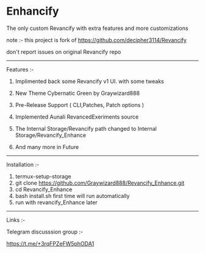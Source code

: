 # Enhancify
The only custom Revancify with extra features and more customizations

note :- this project is fork of https://github.com/decipher3114/Revancify

don't report issues on original Revancify repo

____________________________________
Features :- 
1) Implimented back some Revancify v1 UI. with some tweaks 

2) New Theme Cybernatic Green by Graywizard888
3) Pre-Release Support ( CLI,Patches, Patch options )
4) Implemented Aunali RevancedExeriments source
5) The Internal Storage/Revancify path changed to Internal Storage/Revancify_Enhance

6) And many more in Future
____________________________________

Installation :-

1) termux-setup-storage
2) git clone https://github.com/Graywizard888/Revancify_Enhance.git
3) cd Revancify_Enhance
4) bash install.sh first time will run automatically
5) run with revancify_Enhance later
____________________________________

Links :-

Telegram discusssion group :-

https://t.me/+3rqFPZeFW5phODA1


